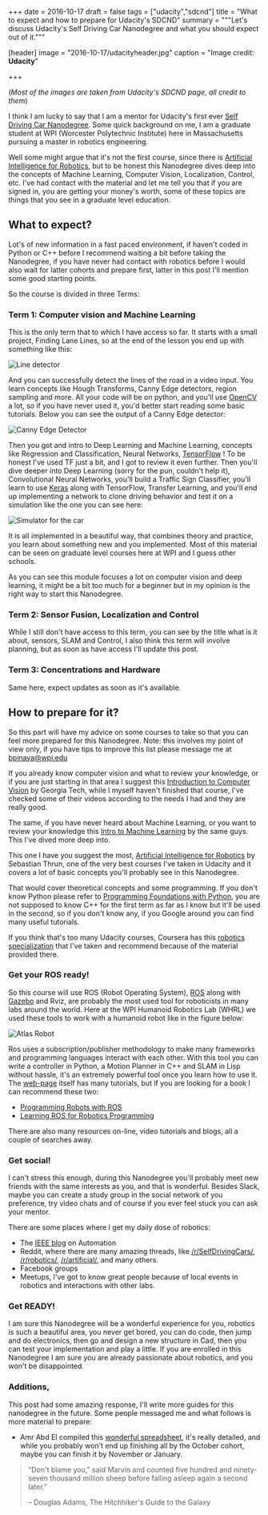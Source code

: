 +++
date = 2016-10-17
draft = false
tags = ["udacity","sdcnd"]
title = "What to expect and how to prepare for Udacity's SDCND"
summary = """Let's discuss Udacity's Self Driving Car Nanodegree and what you should expect out of it."""

[header]
image = "2016-10-17/udacityheader.jpg"
caption = "Image credit: **Udacity**"

+++

(*Most of the images are taken from Udacity's SDCND page, all credit to them*)

I think I am lucky to say that I am a mentor for Udacity's first ever [Self Driving Car Nanodegree](https://www.udacity.com/course/self-driving-car-engineer-nanodegree--nd013). Some quick background on me, I am a graduate student at WPI (Worcester Polytechnic Institute) here in Massachusetts pursuing a master in robotics engineering.

Well some might argue that it's not the first course, since there is [Artificial Intelligence for Robotics](https://www.udacity.com/course/artificial-intelligence-for-robotics--cs373), but to be honest this Nanodegree dives deep into the concepts of Machine Learning, Computer Vision, Localization, Control, etc. I've had contact with the material and let me tell you that if you are signed in, you are getting your money's worth, some of these topics are things that you see in a graduate level education.

## What to expect?

Lot's of new information in a fast paced environment, if haven't coded in Python or C++ before I recommend waiting a bit before taking the Nanodegree, if you have never had contact with robotics before I would also wait for latter cohorts and prepare first, latter in this post I'll mention some good starting points.

So the course is divided in three Terms:

### Term 1: Computer vision and Machine Learning

This is the only term that to which I have access so far. It starts with a small project, Finding Lane Lines, so at the end of the lesson you end up with something like this: 

![Line detector](/img/2016-10-17/lines.png)

And you can successfully detect the lines of the road in a video input. You learn concepts like Hough Transforms, Canny Edge detectors, region sampling and more. All your code will be on python, and you'll use [OpenCV](http://opencv.org/) a lot, so if you have never used it, you'd better start reading some basic tutorials. Below you can see the output of a Canny Edge detector:

![Canny Edge Detector](/img/2016-10-17/canny.png)

Then you got and intro to Deep Learning and Machine Learning, concepts like Regression and Classification, Neural Networks, [TensorFlow](https://www.tensorflow.org/) ! To be honest I've used TF just a bit, and I got to review it even further. Then you'll dive deeper into Deep Learning (sorry for the pun, couldn't help it), Convolutional Neural Networks, you'll build a Traffic Sign Classifier, you'll learn to use [Keras](https://keras.io/) along with TensorFlow, Transfer Learning, and you'll end up implementing a network to clone driving behavior and test it on a simulation like the one you can see here:

![Simulator for the car](/img/2016-10-17/simulator.png)

It is all implemented in a beautiful way, that combines theory and practice, you learn about something new and you implemented. Most of this material can be seen on graduate level courses here at WPI and I guess other schools.

As you can see this module focuses a lot on computer vision and deep learning, it might be a bit too much for a beginner but in my opinion is the right way to start this Nanodegree.


### Term 2: Sensor Fusion, Localization and Control

While I still don't have access to this term, you can see by the title what is it about, sensors, SLAM and Control, I also think this term will involve planning, but as soon as have access I'll update this post.

### Term 3: Concentrations and Hardware

Same here, expect updates as soon as it's available.

## How to prepare for it?

So this part will have my advice on some courses to take so that you can feel more prepared for this Nanodegree. Note: this involves my point of view only, if you have tips to improve this list please message me at bpinaya@wpi.edu

If you already know computer vision and what to review your knowledge, or if you are just starting in that area I suggest this [Introduction to Computer Vision](https://www.udacity.com/course/introduction-to-computer-vision--ud810) by Georgia Tech, while I myself haven't finished that course, I've checked some of their videos according to the needs I had and they are really good.

The same, if you have never heard about Machine Learning, or you want to review your knowledge this [Intro to Machine Learning](https://www.udacity.com/course/intro-to-machine-learning--ud120) by the same guys. This I've dived more deep into.

This one I have you suggest the most, [Artificial Intelligence for Robotics](https://www.udacity.com/course/artificial-intelligence-for-robotics--cs373) by Sebastian Thrun, one of the very best courses I've taken in Udacity and it covers a lot of basic concepts you'll probably see in this Nanodegree.

That would cover theoretical concepts and some programming. If you don't know Python please refer to [Programming Foundations with Python](https://www.udacity.com/course/programming-foundations-with-python--ud036), you are not supposed to know C++ for the first term as far as I know but it'll be used in the second, so if you don't know any, if you Google around you can find many useful tutorials.

If you think that's too many Udacity courses, Coursera has this [robotics specialization](https://www.coursera.org/specializations/robotics) that I've taken and recommend because of the material provided there.

### Get your ROS ready!

So this course will use ROS (Robot Operating System), [ROS](http://www.ros.org/) along with [Gazebo](http://gazebosim.org/) and Rviz, are probably the most used tool for roboticists in many labs around the world. Here at the WPI Humanoid Robotics Lab (WHRL) we used these tools to work with a humanoid robot like in the figure below:

![Atlas Robot](/img/2015-10-11/atlas.png)

Ros uses a subscription/publisher methodology to make many frameworks and programming languages interact with each other. With this tool you can write a controller in Python, a Motion Planner in C++ and SLAM in Lisp without hassle, it's an extremely powerful tool once you learn how to use it. The [web-page](http://www.ros.org/) itself has many tutorials, but if you are looking for a book I can recommend these two:

* [Programming Robots with ROS](http://shop.oreilly.com/product/0636920024736.do)
* [Learning ROS for Robotics Programming](https://www.packtpub.com/hardware-and-creative/learning-ros-robotics-programming-second-edition)

There are also many resources on-line, video tutorials and blogs, all a couple of searches away.

### Get social!

I can't stress this enough, during this Nanodegree you'll probably meet new friends with the same interests as you, and that is wonderful. Besides Slack, maybe you can create a study group in the social network of you preference, try video chats and of course if you ever feel stuck you can ask your mentor.

There are some places where I get my daily dose of robotics:

* The [IEEE blog](http://spectrum.ieee.org/blog/automaton) on Automation
* Reddit, where there are many amazing threads, like [/r/SelfDrivingCars/](https://www.reddit.com/r/SelfDrivingCars/), [/r/robotics/](https://www.reddit.com/r/robotics/), [/r/artificial/](https://www.reddit.com/r/artificial/), and many others.
* Facebook groups
* Meetups, I've got to know great people because of local events in robotics and interactions with other labs.

### Get READY!

I am sure this Nanodegree will be a wonderful experience for you, robotics is such a beautiful area, you never get bored, you can do code, then jump and do electronics, then go and design a new structure in Cad, then you can test your implementation and play a little. If you are enrolled in this Nanodegree I am sure you are already passionate about robotics, and you won't be disappointed.

### Additions,
This post had some amazing response, I'll write more guides for this nanodegree in the future. Some people messaged me and what follows is more material to prepare:

* Amr Abd El compiled this [wonderful spreadsheet](https://docs.google.com/spreadsheets/d/13QQinPFhU9DwujctXS0A7un0up4N5BNyUDZwxK4I6hg/edit#gid=0), it's really detailed, and while you probably won't end up finishing all by the October cohort, maybe you can finish it by November or January.

<blockquote class="pullquote">

  <p>“Don't blame you," said Marvin and counted five hundred and ninety-seven thousand million sheep before falling asleep again a second later.” </p>
 <p>– Douglas Adams, The Hitchhiker's Guide to the Galaxy</p>
 
</blockquote>  
